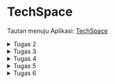 # TechSpace
Tautan menuju Aplikasi: [TechSpace](http://kristoforus-adi-tugas.pbp.cs.ui.ac.id)

<details>
<summary> Tugas 2 </summary>

## 1. Jelaskan cara mengimplementasikan proyek di atas secara step-by-step.
1. Membuat direktori dengan nama yang sama dengan repository proyek di GitHub. Sebagai contoh, karena repository ini bernama techspace, maka direktori yang dibuat juga harus bernama techspace. Setelah selesai, tuliskan kode berikut ini di terminal direktori.
```
git init
git branch -M main
git remote add origin
```
2. Membuat dan mengaktifkan virtual environment. Dalam direktori techspace, buka terminal dan tuliskan ```python -m venv env``` untuk membuat virtual environment. Setelah itu, aktifkan dengan menuliskan ```env\Scripts\activate```.
3. Pada direktori yang sama, tulis sejumlah dependency di requirements.txt dan jalankan ```pip install -r requirements.txt``` di terminal.
4. Buat proyek Django baru dengan menuliskan ```django-admin startproject techspace .```.
5. Menambahkan "*" pada ALLOWED_HOSTS di settings.py agar dapat diakses oleh semua host.
6. Menambahkan dokumen .gitignore agar Git mengabaikan file atau direktori tertentu sesuai keperluan.
7. Membuat aplikasi main dengan menjalankan ```python manage.py startapp main```. Setelah itu, tambahkan "main" pada INSTALLED_APPS di settings.py direktori proyek techspace.
8. Melakukan routing agar dapat menjalankan aplikasi main dengan cara membuka urls.py di direktori proyek techspace dan menambahkan kode berikut ini.
```
...
from django.urls import path, include
...
urlpatterns = [
    ...
    path('main/', include('main.urls')),
    ...
]
```
9. Membuat model bernama Item pada aplikasi main di models.py. Pada 
proyek ini, model Item memiliki atribut name, amount, description, dan price. Setelah selesai, jalankan perintah berikut ini untuk mengimplementasikan model.
```
python manage.py makemigrations
python manage.py migrate
```
10. Untuk menampilkan nama aplikasi, nama, serta kelas, tambahkan pasangan key-value yang sekiranya dibutuhkan pada views.py di direktori aplikasi main. Pada proyek ini, pasangan key-value yang ditambahkan terdiri atas informasi app_name, name, dan class.
11. Membuat direktori templates pada direktori main dan buatlah file bernama main.html. Pada file main.html, tuliskan kode berikut ini.
```
<h1>{{app_name}} Page</h1>

<h5>Name: </h5>
<p>{{name}}</p>
<h5>Class: </h5>
<p>{{class}}</p>
```
12. Mengonfigurasi routing URL dengan membuka urls.py di direktori main dan tuliskan kode berikut ini.
```
from django.urls import path
from main.views import show_main

app_name = 'main'

urlpatterns = [
    path('', show_main, name='show_main'),
]
```
13. Membuat unit testing di tests.py untuk memastikan semuanya sesuai dengan sebagaimana mestinya. Setelah itu, jalankan dengan menuliskan ```python manage.py test``` di terminal.
14. Melakukan push ke repository techspace di GitHub dengan cara menuliskan kode berikut ini.
```
git add *
git commit -m "<pesan_commit>"
git push -u origin main
```
15. Melakukan deployment ke Adaptable. Berikut ini adalah caranya.
- Setelah berhasil login, klik tombol NEW APP dan pilih opsi Connect an Existing Repository.
- Pilih repositori techspace sebagai basis-aplikasi dan pilih branch yang akan dijadikan deployment branch.
- Pilih Python App Template sebagai template deployment.
- Pilih PostgreSQL sebagai tipe basis data.
- Pilih versi Python yang sesuai.
- Pada bagian Start Command, masukkan perintah ```python manage.py migrate && gunicorn techspace.wsgi```.
- Masukkan nama aplikasi untuk domain situs web.
- Centang bagian HTTP Listener on PORT dan klik Deploy App untuk memulai proses deployment.

## 2. Buatlah bagan yang berisi request client ke web aplikasi berbasis Django beserta responsnya dan jelaskan pada bagan tersebut kaitan antara urls.py, views.py, models.py, dan berkas html.
![](/image/Tugas2_BaganRequest.jpg)
Setelah urls.py menerima HTTP request dari client, HTTP request akan diarahkan ke path yang sesuai sebelum diteruskan ke views.py. Setelah itu, fungsi view dalam views.py akan memproses data yang sekiranya diperlukan melalui interaksi dengan models.py. Tampilan data yang sudah diperoleh tadi akan diatur berdasarkan template berupa file HTML dan akan dikirimkan kembali kepada client dalam bentuk HTTP response.  

## 3. Jelaskan mengapa kita menggunakan virtual environment? Apakah kita tetap dapat membuat aplikasi web berbasis Django tanpa menggunakan virtual environment?
Iya, kita memang bisa membuat aplikasi web berbasis Django tanpa menggunakan virtual environment. Namun, penggunaan virtual environment merupakan salah satu hal yang perlu dibiasakan jika kita sedang membuat lebih dari satu proyek Django di saat yang sama. Dalam praktiknya, setiap proyek bisa saja memiliki versi Python, package, serta dependency yang berbeda-beda. Akibatnya, jika tidak menggunakan virtual environment, proyek-proyek ini bisa saja saling berbentrokan. Oleh karenanya, perlu digunakan virtual environment agar pengembangan aplikasi web berbasis Django ini dapat berlangsung dengan lebih efektif.

## 4. Jelaskan apa itu MVC, MVT, MVVM dan perbedaan dari ketiganya.
MVC, MVT, dan MVVM adalah pola desain arsitektur yang membagi suatu sistem pengembangan situs web menjadi tiga bagian. Berikut ini adalah penjelasan lebih lengkapnya.

a. MVC terdiri atas Model, View, dan Controller. Model bertugas mengelola data dan menangani logika. View bertugas mengatur tampilan yang akan dilihat oleh user. Controller bertugas mengatur pengolahan data dalam Model serta pengolahan tampilan dalam View.

b. MVT terdiri atas Model, View, dan Template. Model bertugas mengelola data dan menangani logika. View bertugas menerima data dari Model sebelum digunakan di Template. Template bertugas mengatur tampilan yang akan dilihat oleh user.

c. MVVM terdiri atas Model, View, dan ViewModel. Model bertugas mengelola data dan menangani logika. View bertugas mengatur tampilan yang akan dilihat oleh user. ViewModel bertugas sebagai sarana penghubung antara Model dan View.

Perbedaan dari ketiga pola desain ini terletak pada bagaimana ketiganya mengatur hubungan antara data dan tampilan. Pada MVC, Controller bertanggung jawab dalam memberikan perintah untuk pengolahan data di Model serta pengolahan tampilan di View. Pada MVT, pengolahan data dilakukan di Model berdasarkan perintah dari View dan pengolahan tampilan akan diatur di Template. Pada MVVM, adanya ViewModel yang memiliki data binding memungkinkan tampilan langsung diperbarui secara otomatis jika ada data yang diubah.

</details>

<details>
<summary> Tugas 3 </summary>

## 1. Apa perbedaan antara form POST dan form GET dalam Django?
Salah satu perbedaan form POST dan form GET dalam Django terletak pada cara keduanya mengirimkan data. Pada POST, data dikirimkan melalui request body sehingga data tidak terlihat pada URL. Hal ini membuat POST lebih cocok jika data yang dikirimkan bersifat sensitif. Sementara itu, pada GET, data dikirimkan melalui URL sebagai bagian dari query String. Maka dari itu, GET lebih cocok untuk digunakan jika seorang developer hanya ingin menampilkan data dari server.

## 2. Apa perbedaan utama antara XML, JSON, dan HTML dalam konteks pengiriman data?
Baik XML maupun JSON adalah dua format pengiriman data terstruktur dari dan ke server yang sering digunakan karena bersifat human-readable sekaligus machine-readable. Perbedaan utama antara keduanya terletak pada struktur data yang digunakan. Struktur data pada XML mirip seperti tree yang memiliki banyak node dan ditandai dengan adanya <>. Berbeda dengan XML, struktur data pada JSON mirip seperti dictionary dalam Python atau berbentuk pasangan key-value.

Sementara itu, berbeda dengan XML dan JSON, HTML lebih banyak digunakan untuk menampilkan data yang didapatkan dari server. Adanya HTML memungkinkan developer untuk mengatur tampilan data yang didapatkan dari server sehingga lebih nyaman untuk dilihat oleh user.

## 3. Mengapa JSON sering digunakan dalam pertukaran data antara aplikasi web modern?
1. Syntax JSON yang relatif lebih singkat dari XML memungkinkan pertukaran data dengan JSON berlangsung secara lebih efisien.
2. Struktur data pada JSON berbentuk pasangan key-value sehingga lebih mudah dibaca oleh manusia.
3. JSON diturunkan dari JavaScript sehingga lebih mudah untuk di-parse di browser.

## 4. Jelaskan cara mengimplementasikan proyek di atas secara step-by-step.
1. Membuat forms.py dalam direktori main dan tuliskan kode berikut ini.
```
from django.forms import ModelForm
from main.models import Item

class ItemForm(ModelForm):
    class Meta:
        model = Item
        fields = ["name", "amount", "description", "price"]
```
Sesuaikan isi fields dengan atribut dalam model Item.

2. Melakukan import serta membuat function bernama create_item pada views.py di direktori main. Berikut ini adalah kode yang harus ditambahkan.
```
from django.http import HttpResponseRedirect
from django.urls import reverse
from main.forms import ItemForm
from main.models import Item
...
def create_item(request):
    form = ItemForm(request.POST or None)

    if form.is_valid() and request.method == "POST":
        form.save()
        return HttpResponseRedirect(reverse('main:show_main'))

    context = {'form': form}
    return render(request, "create_item.html", context)
```

3. Mengubah function show_main pada views.py sehingga program dapat mengakses sekaligus menampilkan jumlah object Item yang tersimpan.
```
def show_main(request):
    items = Item.objects.all()
    total_items = items.count()

    context = {
        'app_name': 'TechSpace',
        'name': 'Kristoforus Adi Himawan',
        'class': 'PBP D',
        'items': items,
        'message': f"You have stored {total_items} items in TechSpace!"
    }

    return render(request, "main.html", context)
```

4. Melakukan import create_item dan menambahkan path url ke urlpatterns pada urls.py di direktori main.
```
from main.views import create_item
...
path('create-item', create_item, name='create_item'),
```

5. Dengan memanfaatkan base.html yang sudah dibuat sebelumnya, buat file baru bernama create_item.html pada direktori templates di main. Tuliskan kode berikut ini.
```
{% extends 'base.html' %} 

{% block content %}
<h1>Add New Item</h1>

<form method="POST">
    {% csrf_token %}
    <table>
        {{ form.as_table }}
        <tr>
            <td></td>
            <td>
                <input type="submit" value="Add Item"/>
            </td>
        </tr>
    </table>
</form>

{% endblock %}
```

6. Dengan memanfaatkan base.html yang sudah dibuat sebelumnya, ubah main.html pada direktori templates di main dengan kode berikut ini.
```
{% extends 'base.html' %}

{% block content %}
    <h1>{{app_name}} Page</h1>

    <h5>Name:</h5>
    <p>{{name}}</p>

    <h5>Class:</h5>
    <p>{{class}}</p>

    <br />

    {% comment %} Menambahkan pesan untuk ditampilkan di atas tabel. {% endcomment %}
    <h2>{{message}}</h2> 
    
    <table>
        <tr>
            <th>Name</th>
            <th>Amount</th>
            <th>Description</th>
            <th>Price</th>
        </tr>
    
        {% comment %} Berikut cara memperlihatkan data item di bawah baris ini. {% endcomment %}
        {% for item in items %}
            <tr>
                <td>{{item.name}}</td>
                <td>{{item.amount}}</td>
                <td>{{item.description}}</td>
                <td>{{item.price}}</td>
            </tr>
        {% endfor %}
    </table>
    
    <br />
    
    <a href="{% url 'main:create_item' %}">
        <button>
            Add New Item
        </button>
    </a>
{% endblock content %}
```
Selain menampilkan object Item dalam format HTML, kode di atas juga akan menampilkan jumlah object Item yang tersimpan.

7. Membuat function untuk menampilkan semua object Item dalam format XML, XML by ID, JSON, dan JSON by ID di views.py direktori main. Berikut ini adalah kodenya.
```
from django.http import HttpResponse
from django.core import serializers
...
def show_xml(request):
    data = Item.objects.all()
    return HttpResponse(serializers.serialize("xml", data), content_type="application/xml")

def show_xml_by_id(request, id):
    data = Item.objects.filter(pk=id)
    return HttpResponse(serializers.serialize("xml", data), content_type="application/xml")

def show_json(request):
    data = Item.objects.all()
    return HttpResponse(serializers.serialize("json", data), content_type="application/json")

def show_json_by_id(request, id):
    data = Item.objects.filter(pk=id)
    return HttpResponse(serializers.serialize("json", data), content_type="application/json")
```
Dalam kode di atas, serializers digunakan untuk mengembalikan data dalam bentuk XML atau JSON.

8. Melakukan import function untuk menampilkan semua object Item dan tambahkan path url ke urlpatterns di urls.py direktori main. Tuliskan kode berikut ini.
```
from main.views import show_xml, show_xml_by_id, show_json, show_json_by_id
...
path('xml/', show_xml, name='show_xml'),
path('xml/<int:id>/', show_xml_by_id, name='show_xml_by_id'),
path('json/', show_json, name='show_json'),
path('json/<int:id>/', show_json_by_id, name='show_json_by_id'),
```

## 5. Tampilkan screenshot dari hasil akses URL pada Postman.
1. HTML
![](/image/Tugas3_HTML.jpg)

2. XML
![](/image/Tugas3_XML.jpg)

3. JSON
![](/image/Tugas3_JSON.jpg)

4. XML by ID
![](/image/Tugas3_XMLbyID.jpg)

5. JSON by ID
![](/image/Tugas3_JSONbyID.jpg)

</details>

<details>
<summary> Tugas 4 </summary>

## 1. Jelaskan Django UserCreationForm beserta kelebihan dan kekurangannya.
Django UserCreationForm adalah built-in class-based form dari django.contrib.auth.forms yang ditujukan untuk memudahkan developer dalam membuat formulir untuk registrasi user. Beberapa kelebihan Django UserCreationForm meliputi kemudahan implementasi, adanya sistem validasi otomatis, terintegrasi dengan sistem autentikasi dalam Django, serta dilengkapi dengan fitur keamanan berupa hashing password. Sementara itu, kekurangaan Django UserCreationForm meliputi belum adanya fitur seperti captcha serta terbatasnya field bawaan yang disediakan. Untungnya, kekurangan ini bisa diatasi dengan melakukan customization secara manual.

## 2. Apa perbedaan antara autentikasi serta otorisasi dalam konteks Django? Mengapa keduanya penting?
Autentikasi adalah proses untuk memverifikasi identitas user yang akan login dalam suatu sistem, misalnya melalui username serta password. Sementara itu, otorisasi adalah proses untuk menentukan hak-hak akses yang sekiranya dimiliki oleh seorang user. 

Nyatanya, kedua hal ini memiliki peran yang sama pentingnya. Sebagai "lapisan pertama", proses autentikasi memastikan hanya user yang benar yang masuk ke dalam sistem. Berikutnya, sebagai "lapisan kedua", proses otorisasi memastikan setiap user yang sudah terautentikasi mendapatkan hak akses sesuai dengan "kepentingan" mereka.

## 3. Jelaskan apa itu cookies dalam konteks aplikasi web dan bagaimana Django menggunakan cookies tersebut untuk mengelola data sesi pengguna.
Dalam konteks aplikasi web, cookies adalah data sementara yang disimpan di browser untuk mengelola data user selama web sedang diakses. Saat user pertama kali mengakses web, Django akan membuatkan ID sesi unik bagi user tersebut. ID sesi ini dibuat untuk memastikan data sesi yang diterima user dari server selalu benar. 

Singkatnya, setiap kali browser user melakukan HTTP request ke server, ID sesi akan ikut dikirimkan untuk memastikan data yang diberikan melalui HTTP response sudah benar. Nah, ID sesi ini akan disimpan dalam cookies.

## 4. Dalam pengembangan web, apakah penggunaan cookies aman secara default atau adakah risiko potensial yang harus diwaspadai?
Penggunaan cookies dalam pengembangan web nyatanya tidak 100% aman. Beberapa risiko keamanan potensial yang wajib diwaspadai di antaranya adalah pelacakan oleh third party, cookies hijacking, serta serangan cross-site scripting (XSS). Sebagai salah satu aksi preventif, salah satu hal yang bisa kita lakukan untuk meminimalisir kemungkinan terjadinya risiko potensial ini adalah menggunakan HTTPS.

## 5. Jelaskan bagaimana cara mengimplementasikan proyek di atas secara step-by-step.
1. Mengimplementasikan fitur register.
- Membuka views.py dan tambahkan barisan kode berikut ini untuk membuat function register.
```
from django.contrib.auth.forms import UserCreationForm
from django.contrib import messages  
...
def register(request):
    form = UserCreationForm()

    if request.method == "POST":
        form = UserCreationForm(request.POST)
        if form.is_valid():
            form.save()
            messages.success(request, 'Your account has been successfully created!')
            return redirect('main:login')
    context = {'form':form}
    return render(request, 'register.html', context)
```
Untuk memudahkan pembuatan formulir registrasi user, kita akan menggunakan UserCreationForm bawaan dari Django.

- Membuat file baru bernama register.html pada direktori templates di direktori main. Berikut ini adalah kodenya.
```
{% extends 'base.html' %}

{% block meta %}
    <title>Register</title>
{% endblock meta %}

{% block content %}  

<div class = "login">
    
    <h1>Register</h1>  

        <form method="POST" >  
            {% csrf_token %}  
            <table>  
                {{ form.as_table }}  
                <tr>  
                    <td></td>
                    <td><input type="submit" name="submit" value="Daftar"/></td>  
                </tr>  
            </table>  
        </form>

    {% if messages %}  
        <ul>   
            {% for message in messages %}  
                <li>{{ message }}</li>  
                {% endfor %}  
        </ul>   
    {% endif %}

</div>  

{% endblock content %}
```

2. Mengimplementasikan fitur login.
- Membuka views.py dan tambahkan barisan kode berikut ini untuk membuat function login_user.
```
import datetime
from django.contrib.auth import authenticate, login
...
def login_user(request):
    if request.method == 'POST':
        username = request.POST.get('username')
        password = request.POST.get('password')
        user = authenticate(request, username=username, password=password)
        if user is not None:
            login(request, user)
            response = HttpResponseRedirect(reverse("main:show_main")) 
            response.set_cookie('last_login', str(datetime.datetime.now()))
            return response
        else:
            messages.info(request, 'Sorry, incorrect username or password. Please try again.')
    context = {}
    return render(request, 'login.html', context)
```
Barisan kode di atas memungkinkan kita untuk mendata cookies last login user.

- Tambahkan kode berikut ini di atas function show_main views.py.
```
from django.contrib.auth.decorators import login_required
...
@login_required(login_url='/login')
def show_main(request):
    ...
```
Hal ini dilakukan agar halaman main hanya bisa diakses oleh pengguna yang sudah login.

- Membuat file baru bernama login.html pada direktori templates di direktori main. Berikut ini adalah kodenya.
```
{% extends 'base.html' %}

{% block meta %}
    <title>Login</title>
{% endblock meta %}

{% block content %}

<div class = "login">

    <h1>Login</h1>

    <form method="POST" action="">
        {% csrf_token %}
        <table>
            <tr>
                <td>Username: </td>
                <td><input type="text" name="username" placeholder="Username" class="form-control"></td>
            </tr>
                    
            <tr>
                <td>Password: </td>
                <td><input type="password" name="password" placeholder="Password" class="form-control"></td>
            </tr>

            <tr>
                <td></td>
                <td><input class="btn login_btn" type="submit" value="Login"></td>
            </tr>
        </table>
    </form>

    {% if messages %}
        <ul>
            {% for message in messages %}
                <li>{{ message }}</li>
            {% endfor %}
        </ul>
    {% endif %}     
        
    Don't have an account yet? <a href="{% url 'main:register' %}">Register Now</a>

</div>

{% endblock content %}
```

3. Mengimplementasikan fitur logout.
- Membuka views.py dan tambahkan barisan kode berikut ini untuk membuat function logout_user.
```
from django.contrib.auth import logout
...
def logout_user(request):
    logout(request)
    response = HttpResponseRedirect(reverse('main:login'))
    response.delete_cookie('last_login')
    return response
```
Nantinya, cookies last login akan dihapus setiap kali user melakukan logout.

- Bukalah main.html di direktori templates milik main dan tambahkan barisan kode berikut setelah "Add New Item".
```
    <a href="{% url 'main:logout' %}">
        <button>
            Logout
        </button>
    </a>
```

4. Melakukan routing URL di urls.py dengan melakukan import serta menambahkan path url ketiga fitur yang baru dibuat ke urlpatterns.

5. Setelah menjalankan server, manfaatkan halaman-halaman web yang telah dibuat untuk melakukan registrasi user serta membuat item.

6. Untuk menghubungkan model Item dengan User, tambahkan kode berikut ini di models.py.
```
from django.contrib.auth.models import User
...
class Item(models.Model):
    user = models.ForeignKey(User, on_delete=models.CASCADE)
    ...
```
Hal ini perlu dilakukan agar item yang dibuat terintegrasi dengan user pembuatnya.

7. Ubahlah kode pada function create_item di views.py agar informasi user yang membuat item juga masuk ke dalam database. Berikut ini adalah kodenya.
```
def create_item(request):
    form = ItemForm(request.POST or None)

    if form.is_valid() and request.method == "POST":
        item = form.save(commit=False)
        item.user = request.user
        item.save()
        return HttpResponseRedirect(reverse('main:show_main'))

    context = {'form': form}
    return render(request, "create_item.html", context)
```

8. Implementasikan setiap perubahan pada model dengan menjalankan python manage.py makemigrations serta python manage.py migrate.

9. Setelah mengimplementasikan cookies pada login di langkah ke-2, tambahkan kode berikut ini ke dalam function show_main views.py agar cookies last login dapat ditampilkan di halaman main.
```
context = {
    ...
    'last_login': request.COOKIES['last_login'],
    ...
}
```

10. Tambahkan kode berikut sebelum "Add New Item" di main.html direktori templates milik main.
```
 <h5>Last login: {{ last_login }}</h5>
```

11. Tambahkan button untuk increase amount, decrease amount, serta delete item di main.html direktori templates milik main. Setelah itu, buat function yang sesuai untuk masing-masing button di views.py dan lakukan routing di urls.py.

</details>

<details>
<summary> Tugas 5 </summary>

## 1. Jelaskan manfaat dari setiap selector dan sebutkan kapan waktu yang tepat untuk menggunakannya.
Dalam konteks pengembangan web, selector berfungsi untuk mengelompokkan elemen dalam HTML berdasarkan nama tag-nya. Hal ini tentunya memudahkan kita untuk memberikan style yang sama kepada kelompok elemen tertentu dalam HTML. Berikut ini adalah jenis-jenis selector yang sering digunakan.

- Element Selector
Selector ini digunakan untuk memilih serta mengubah style semua elemen dengan nama tag yang sama.
```
h1 {
    color: green;
}
```

- ID Selector
Selector ini digunakan untuk memilih serta mengubah style semua elemen dengan atribut ID unik yang sama.
```
#header {
    padding: 20px 10px 20px 10px;
}
```

- Class Selector
Selector ini digunakan untuk memilih serta mengubah style semua elemen dengan atribut class yang sama.
```
.intro_section {
    font-family: "Times New Roman", Times, serif;
}
```

## 2. Jelaskan HTML5 Tag yang diketahui.
HTML5 adalah versi terbaru dari standar markup language yang biasa digunakan untuk membuat halaman web. Pada versi ini, HTML5 memiliki berbagai tag baru, antara lain:
- ```<article>```: digunakan untuk mendefinisikan sebuah artikel
- ```<canvas>```: digunakan untuk membuat area grafis yang dapat digambar dengan JavaScript
- ```<audio>```: digunakan untuk menyisipkan konten suara/audio
- ```<video>```: digunakan untuk menyisipkan konten video
- ```<datalist>```: digunakan untuk menyediakan daftar pilihan yang dapat dipilih oleh user saat sedang mengisi input

## 3. Jelaskan perbedaan antara margin dan padding.
Margin dan padding merupakan dua properti penting dalam CSS yang biasa digunakan untuk mengatur tata letak elemen dalam suatu halaman web. 

Secara definisi, margin adalah properti untuk mengatur jarak antara batas luar (border) suatu elemen dengan elemen-elemen di sekitarnya. Margin biasa digunakan untuk membuat ruang kosong di sekitar elemen.

Sementara itu, padding adalah properti untuk mengatur jarak antara batas dalam (content) suatu elemen dengan batas luarnya (border). Padding biasa digunakan untuk membuat ruang kosong di dalam elemen.

## 4. Jelaskan perbedaan antara framework Bootstrap dan Tailwind CSS. Kapan sebaiknya kita menggunakan Bootstrap daripada Tailwind CSS, dan sebaliknya?
Bootstrap dan Tailwind CSS adalah dua framework CSS yang sering digunakan untuk memudahkan proses pengembangan halaman web. Berikut ini adalah sejumlah perbedaan antara Bootstrap dan Tailwind CSS.

- Bootstrap membangun tampilan dengan menggunakan class yang sudah didefinisikan. Sementara itu, Tailwind CSS membangun tampilan dengan menggabungkan utility class yang sudah disediakan.
- Oleh karena Bootstrap memiliki lebih banyak komponen yang didefinisikan, Bootstrap memiliki ukuran file CSS yang relatif lebih besar dibanding Tailwind CSS.
- Bootstrap menawarkan framework yang lebih terstruktur dan konsisten, sedangkan Tailwind CSS menawarkan framework yang lebih fleksibel.

Dengan demikian, Bootstrap lebih cocok digunakan jika kita ingin membuat halaman web sederhana dalam jangka waktu yang singkat. Sementara itu, tingkat fleksibilitas yang lebih tinggi membuat Tailwind CSS lebih cocok digunakan jika kita ingin membuat halaman web dengan desain yang lebih kompleks.

## 5. Jelaskan bagaimana cara mengimplementasikan proyek di atas secara step-by-step.
1. Menambahkan Bootstrap CSS dan JS di dalam base.html direktori templates. Tuliskan kode berikut ini.
```
<head>
    ...
    <link href="https://cdn.jsdelivr.net/npm/bootstrap@5.3.2/dist/css/bootstrap.min.css" rel="stylesheet" integrity="sha384-T3c6CoIi6uLrA9TneNEoa7RxnatzjcDSCmG1MXxSR1GAsXEV/Dwwykc2MPK8M2HN" crossorigin="anonymous">
    <script src="https://code.jquery.com/jquery-3.6.0.min.js" integrity="sha384-KyZXEAg3QhqLMpG8r+J4jsl5c9zdLKaUk5Ae5f5b1bw6AUn5f5v8FZJoMxm6f5cH1" crossorigin="anonymous"></script>
    <script src="https://cdn.jsdelivr.net/npm/@popperjs/core@2.11.8/dist/umd/popper.min.js" integrity="sha384-I7E8VVD/ismYTF4hNIPjVp/Zjvgyol6VFvRkX/vR+Vc4jQkC+hVqc2pM8ODewa9r" crossorigin="anonymous"></script>
    <script src="https://cdn.jsdelivr.net/npm/bootstrap@5.3.2/dist/js/bootstrap.min.js" integrity="sha384-BBtl+eGJRgqQAUMxJ7pMwbEyER4l1g+O15P+16Ep7Q9Q+zqX6gSbd85u4mG4QzX+" crossorigin="anonymous"></script>
</head>
```

2. Membuat function untuk edit item dan delete item di views.py. Setelah itu, lakukan routing di urls.py direktori main.

3. Melakukan kustomisasi halaman login, register, create item, dan edit item.
- Menambahkan navbar untuk menampilkan nama aplikasi di bagian atas halaman web. Berikut ini adalah kode yang harus ditambahkan di file login.html, register.html, create_item.html, dan edit_item.html. 
```
<nav class="navbar navbar-expand-lg navbar-dark bg-dark">
    <div class="container-fluid">
        <a class="navbar-brand fs-3" style="pointer-events: none;">TechSpace</a>
    </div>
</nav>
```

- Mengubah tampilan halaman web dengan memanfaatkan class container dan card. Sebagai contoh, berikut ini adalah barisan kode yang digunakan di file login.html.
```
<div class="container mt-5 d-flex justify-content-center align-items-center">
    <div class="col-md-6">
        <div class="card">
            ...
        </div>
    </div>
</div>
```

- Menambahkan komponen-komponen lain yang sekiranya diperlukan, seperti button dan container untuk menampilkan message. 

- Memanfaatkan Bootstrap dan CSS untuk mengubah style setiap komponen dalam halaman web. Untuk melihat dokumentasi Bootstrap, silakan kunjungi link berikut ini: [Dokumentasi Bootstrap](https://getbootstrap.com/docs/5.3/getting-started/introduction/)

4. Melakukan kustomisasi halaman main atau halaman daftar inventori.
- Menambahkan navbar untuk menampilkan nama aplikasi serta informasi user (name, class, dan last login).

- Memanfaatkan class card untuk menampilkan data setiap item yang sudah pernah dibuat.

- Untuk memberikan warna background yang berbeda pada item terakhir dalam inventori, tambahkan barisan kode berikut ini di class header card dan body card.
```
<div ...
{% if forloop.last %} style="background-color: <warna1>" {% endif %} style="background-color: <warna2>">
```
Nantinya, setiap item hasil iterasi terakhir dalam loop akan mendapatkan warna background yang berbeda. 

- Menambahkan komponen-komponen lain yang sekiranya diperlukan, salah satunya adalah button untuk logout.

- Memanfaatkan Bootstrap dan CSS untuk mengubah style setiap komponen dalam halaman web. Untuk melihat dokumentasi Bootstrap, silakan kunjungi link berikut ini: [Dokumentasi Bootstrap](https://getbootstrap.com/docs/5.3/getting-started/introduction/)

</details>

<details>
<summary> Tugas 6 </summary>

## 1. Jelaskan perbedaan antara asynchronous programming dengan synchronous programming.
Asynchronous programming adalah model pemrograman yang memungkinkan beberapa operasi berjalan secara bersamaan tanpa perlu menunggu operasi lainnya selesai. Model pemrograman ini bersifat non-blocking atau tidak menghambat jalannya eksekusi program ketika ada operasi yang sedang berjalan. Salah satu contoh implementasi asynchronous programming adalah penggunaan async/await di JavaScript.

Synchronous programming adalah model pemrograman di mana suatu operasi hanya bisa berjalan jika operasi lainnya selesai. Model pemrograman ini bersifat blocking atau menghentikan jalannya eksekusi program jika ada operasi yang sedang berlangsung. Salah satu contoh implementasi synchronous programming adalah penggunaan conditionals di Python.

## 2. Dalam penerapan JavaScript dan AJAX, terdapat penerapan paradigma event-driven programming. Jelaskan maksud dari paradigma tersebut dan sebutkan salah satu contoh penerapannya pada tugas ini.
Event-driven programming adalah paradigma pemrograman di mana alur eksekusi program ditentukan oleh terjadinya event seperti mouse click dan keypress. Setelah program menerima event, program akan memberikan respons dengan mengeksekusi function tertentu. Berikut ini adalah salah satu contoh penerapannya pada tugas.
```
document.getElementById("button_add").onclick = addNewItem
```
Singkatnya, jika button dengan ID "button_add" diklik, function "addNewItem" akan dijalankan.

## 3. Jelaskan penerapan asynchronous programming pada AJAX.
Pada AJAX, asynchronous programming digunakan untuk memungkinkan pertukaran data dari server tetap dilakukan tanpa menghentikan eksekusi operasi yang lain. Ketika pengguna mengirim request, server hanya melakukan rendering pada bagian yang perlu diperbarui saja sebagai respons. Dengan begitu, halaman web dapat tetap responsif. Salah satu contoh penerapan asynchronous programming pada AJAX adalah penggunaan metode fetch. Berikut ini adalah implementasinya di tugas.
```
function addNewItem() {
    fetch("{% url 'main:create_ajax' %}", {
        method: "POST",
        body: new FormData(document.querySelector('#form'))
    }).then(refreshItems())
    ...
}
``` 

## 4. Pada PBP, penerapan AJAX dilakukan dengan menggunakan Fetch API dibanding jQuery. Bandingkanlah kedua teknologi tersebut dan tuliskan pendapat mengenai teknologi mana yang lebih baik untuk digunakan.
Fetch API dan jQuery adalah dua teknologi yang biasa digunakan untuk membuat pengiriman dan penerimaan data dari server tetap bisa dilakukan tanpa harus memuat ulang halaman web. Berikut ini adalah beberapa perbandingan antara Fetch API dan jQuery.

- Fetch API adalah fitur bawaan dari browser modern, sedangkan jQuery adalah library external yang harus di-download serta disertakan dalam kode. Akibatnya, menggunakan jQuery bisa saja terlalu berat jika fitur yang digunakan hanyalah AJAX.
- jQuery memiliki kompatibilitas cross-browser, khususnya di browser lama, yang lebih baik dibanding Fetch API.
- Untuk menangani operasi asynchronous, Fetch API menggunakan promise, sedangkan jQuery menggunakan callback. 

Berdasarkan perbandingan di atas, saya merasa teknologi Fetch API lebih baik untuk digunakan dalam konteks PBP karena cocok untuk pemula dan proyek web yang dikerjakan juga masih relatif sederhana.

## 5. Jelaskan bagaimana cara mengimplementasikan proyek di atas secara step-by-step.
**1. Mengimplementasikan AJAX GET.**
- Membuat function baru bernama get_item_json di views.py. Function ini berfungsi untuk menampilkan item pada HTML dengan fetch. 
```
def get_item_json(request):
    items = Item.objects.filter(user=request.user)
    return HttpResponse(serializers.serialize('json', items))
```

- Melakukan routing URL di urls.py direktori main untuk function get_item_json.

- Mengubah barisan kode di main.html direktori templates sehingga item dapat ditampilkan dengan fetch.

- Membuat function dengan nama getItems pada block script main.html.
```
async function getItems() {
    return fetch('/get-item-json/').then((res) => res.json());
}
```
Function ini menggunakan Fetch API ke data JSON secara asynchronous. Setelah itu, data JSON akan di-parse menjadi object JavaScript.

- Membuat function dengan nama refreshItems pada block script main.html untuk me-refresh item secara asynchronous.

**2. Mengimplementasikan AJAX POST.**
- Membuat function baru bernama create_ajax di views.py. Function ini berfungsi untuk menambahkan item baru ke database dengan AJAX.
```
@csrf_exempt
def create_ajax(request):
    if request.method == 'POST':
        name = request.POST.get("name")
        amount = request.POST.get("amount")
        description = request.POST.get("description")
        price = request.POST.get("price")
        user = request.user

        new_item = Item(name=name, amount=amount, description=description, price=price, user=user)
        new_item.save()

        return HttpResponse(b"CREATED", status=201)

    return HttpResponseNotFound()
```

- Melakukan routing URL di urls.py direktori main untuk function create_ajax.

- Pada main.html, implementasikan modal sebagai form untuk menambahkan item. Setelah itu, tambahkan button yang berfungsi untuk menampilkan modal.

- Membuat function dengan nama addNewItems pada block script main.html. 
```
function addNewItem() {
    fetch("{% url 'main:create_ajax' %}", {
        method: "POST",
        body: new FormData(document.querySelector('#form'))
    }).then(refreshItems())

    document.getElementById("form").reset() // Mengosongkan input field pada form.
    return false
}
document.getElementById("button_add").onclick = addNewItem
```
Kode pada barisan terakhir memastikan function "addNewItem" dijalankan jika button dengan ID "button_add" diklik.

- Ulangi kembali langkah-langkah sebelumnya untuk mengimplementasikan fungsionalitas hapus dengan AJAX DELETE.

**3. Melakukan perintah collectstatic.**
- Tambahkan barisan kode berikut pada settings.py.
```
STATIC_ROOT = os.path.join(BASE_DIR, 'static')
```

- Jalankan perintah berikut ini di terminal.
```
python manage.py collectstatic
```

</details>